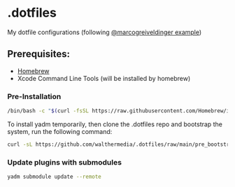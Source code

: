 # .dotfiles
My dotfile configurations (following [@marcogreiveldinger example](https://github.com/marcogreiveldinger/.dotfiles))

## Prerequisites:
- [Homebrew](https://brew.sh/)
- Xcode Command Line Tools (will be installed by homebrew)

### Pre-Installation
```bash
/bin/bash -c "$(curl -fsSL https://raw.githubusercontent.com/Homebrew/install/HEAD/install.sh)"
```
To install yadm temporarily, then clone the .dotfiles repo and bootstrap the system, run the following command:

```bash
curl -sL https://github.com/walthermedia/.dotfiles/raw/main/pre_bootstrap.sh | bash
```


### Update plugins with submodules
```bash
yadm submodule update --remote
```
